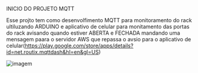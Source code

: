 INICIO DO PROJETO MQTT


Esse projto tem como desenvolfimento MQTT para monitoramento do rack ultiluzando ARDUINO e aplicativo de celular para monitamento das portas do rack
avisando quando estiver ABERTA e FECHADA mandando uma mensagem paara  o servidor  AWS  que repassa o avsio para o aplicativo de celular(https://play.google.com/store/apps/details?id=net.routix.mqttdash&hl=en&gl=US)

![imagem](https://camo.githubusercontent.com/7beef2d4780d87a603d7de49b2da0467c8537dff96575b628a04bd4010ebb1cc/68747470733a2f2f692e696d6775722e636f6d2f4d576870586b562e706e67)



